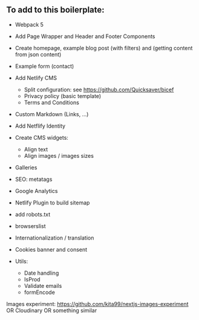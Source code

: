 ## To add to this boilerplate:

- Webpack 5
- Add Page Wrapper and Header and Footer Components
- Create homepage, example blog post (with filters) and (getting content from json content)
- Example form (contact)
- Add Netlify CMS
  - Split configuration: see https://github.com/Quicksaver/bicef
  - Privacy policy (basic template)
  - Terms and Conditions
- Custom Markdown (Links, ...)
- Add Netflify Identity
- Create CMS widgets:
  - Align text
  - Align images / images sizes
- Galleries
- SEO: metatags
- Google Analytics
- Netlify Plugin to build sitemap
- add robots.txt
- browserslist
- Internationalization / translation
- Cookies banner and consent

- Utils: 
  - Date handling
  - IsProd
  - Validate emails
  - formEncode

Images experiment: https://github.com/kita99/nextjs-images-experiment
OR Cloudinary OR something similar
